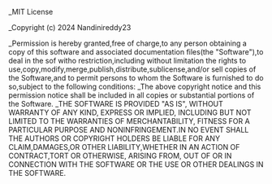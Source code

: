 _MIT License

_Copyright (c) 2024 Nandinireddy23

_Permission is hereby granted,free of charge,to any person obtaining a copy of this software and associated documentation files(the "Software"),to deal in the sof witho restriction,including without limitation the rights to use,copy,modify,merge,publish,distribute,sublicense,and/or sell copies of the Software,and to permit persons to whom the Software is furnished to do so,subject to the following conditions:
_The above copyright notice and this permission notice shall be included in all copies or substantial portions of the Software.
_THE SOFTWARE IS PROVIDED "AS IS", WITHOUT WARRANTY OF ANY KIND, EXPRESS OR IMPLIED, INCLUDING BUT NOT LIMITED TO THE WARRANTIES OF MERCHANTABILITY, FITNESS FOR A PARTICULAR PURPOSE AND NONINFRINGEMENT.IN NO EVENT SHALL THE AUTHORS OR COPYRIGHT HOLDERS BE LIABLE FOR ANY CLAIM,DAMAGES,OR OTHER LIABILITY,WHETHER IN AN ACTION OF CONTRACT,TORT OR OTHERWISE, ARISING FROM, OUT OF OR IN CONNECTION WITH THE SOFTWARE OR THE USE OR OTHER DEALINGS IN THE SOFTWARE. 
